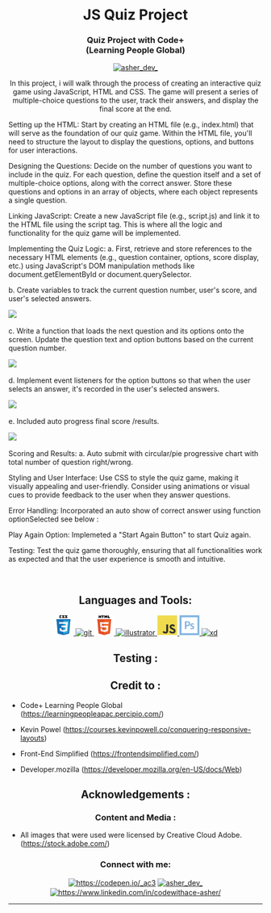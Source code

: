 <h1 align="center">JS Quiz Project</h1>
<h3 align="center"> Quiz Project with Code+<br> (Learning People Global) </h3>

<p align="center"> <a href="https://twitter.com/asher_dev_" target="blank"><img src="https://img.shields.io/twitter/follow/asher_dev_?logo=twitter&style=for-the-badge" alt="asher_dev_" /></a> </p>

<p align="center">In this project, i will walk through the process of creating an interactive quiz game using JavaScript, HTML and CSS. The game will present a series of multiple-choice questions to the user, track their answers, and display the final score at the end.

Setting up the HTML:
Start by creating an HTML file (e.g., index.html) that will serve as the foundation of our quiz game. Within the HTML file, you'll need to structure the layout to display the questions, options, and buttons for user interactions.

Designing the Questions:
Decide on the number of questions you want to include in the quiz. For each question, define the question itself and a set of multiple-choice options, along with the correct answer. Store these questions and options in an array of objects, where each object represents a single question.

Linking JavaScript:
Create a new JavaScript file (e.g., script.js) and link it to the HTML file using the script tag. This is where all the logic and functionality for the quiz game will be implemented.

Implementing the Quiz Logic:
a. First, retrieve and store references to the necessary HTML elements (e.g., question container, options, score display, etc.) using JavaScript's DOM manipulation methods like document.getElementById or document.querySelector.

b. Create variables to track the current question number, user's score, and user's selected answers.

<img src="screenshot.png">

c. Write a function that loads the next question and its options onto the screen. Update the question text and option buttons based on the current question number.

<img src="screenshot.png">

d. Implement event listeners for the option buttons so that when the user selects an answer, it's recorded in the user's selected answers.

<img src="screenshot.png">

e. Included auto progress final score /results.


<img src="screenshot.png">

Scoring and Results:
a. Auto submit with circular/pie progressive chart with total number of question right/wrong.


Styling and User Interface:
Use CSS to style the quiz game, making it visually appealing and user-friendly. Consider using animations or visual cues to provide feedback to the user when they answer questions.

Error Handling:
Incorporated an auto show of correct answer using function optionSelected see below :



Play Again Option:
Implemeted a "Start Again Button" to start Quiz again.

Testing:
Test the quiz game thoroughly, ensuring that all functionalities work as expected and that the user experience is smooth and intuitive.<p><br>
	
<h2 align="center">Languages and Tools:</h2>
<p align="center"> <a href="https://www.w3schools.com/css/" target="_blank" rel="noreferrer"> <img src="https://raw.githubusercontent.com/devicons/devicon/master/icons/css3/css3-original-wordmark.svg" alt="css3" width="40" height="40"/> </a></a> <a href="https://git-scm.com/" target="_blank" rel="noreferrer"> <img src="https://www.vectorlogo.zone/logos/git-scm/git-scm-icon.svg" alt="git" width="40" height="40"/> </a> <a href="https://www.w3.org/html/" target="_blank" rel="noreferrer"> <img src="https://raw.githubusercontent.com/devicons/devicon/master/icons/html5/html5-original-wordmark.svg" alt="html5" width="40" height="40"/> </a> <a href="https://www.adobe.com/in/products/illustrator.html" target="_blank" rel="noreferrer"> <img src="https://www.vectorlogo.zone/logos/adobe_illustrator/adobe_illustrator-icon.svg" alt="illustrator" width="40" height="40"/> </a> <a href="https://developer.mozilla.org/en-US/docs/Web/JavaScript" target="_blank" rel="noreferrer"> <img src="https://raw.githubusercontent.com/devicons/devicon/master/icons/javascript/javascript-original.svg" alt="javascript" width="40" height="40"/> </a> <a href="https://www.photoshop.com/en" target="_blank" rel="noreferrer"> <img src="https://raw.githubusercontent.com/devicons/devicon/master/icons/photoshop/photoshop-line.svg" alt="photoshop" width="40" height="40"/> </a> <a href="https://www.adobe.com/products/xd.html" target="_blank" rel="noreferrer"> <img src="https://cdn.worldvectorlogo.com/logos/adobe-xd.svg" alt="xd" width="40" height="40"/> </a> </p>
<h2 align="center">Testing :</h2>


<h2 align="center">Credit to :</h2>
<p align="center">
	
 - Code+ Learning People Global (https://learningpeopleapac.percipio.com/)
 
 - Kevin Powel (https://courses.kevinpowell.co/conquering-responsive-layouts)
 
 - Front-End Simplified (https://frontendsimplified.com/)
 
 - Developer.mozilla (https://developer.mozilla.org/en-US/docs/Web)
 
</p> 
<h2 align="center">Acknowledgements :</h2>
<h3 align="center">Content and Media :</h3>
<p align="center">
	
- All images that were used were licensed by Creative Cloud Adobe.(https://stock.adobe.com/)

<h3 align="center">Connect with me:</h3>
<p align="center">
<a href="https://codepen.io/_AC3" target="blank"><img align="center" src="https://raw.githubusercontent.com/rahuldkjain/github-profile-readme-generator/master/src/images/icons/Social/codepen.svg" alt="https://codepen.io/_ac3" height="30" width="40" /></a>
<a href="https://twitter.com/asher_dev_" target="blank"><img align="center" src="https://raw.githubusercontent.com/rahuldkjain/github-profile-readme-generator/master/src/images/icons/Social/twitter.svg" alt="asher_dev_" height="30" width="40" /></a>
<a href="https://www.linkedin.com/in/codewithace-asher/" target="blank"><img align="center" src="https://raw.githubusercontent.com/rahuldkjain/github-profile-readme-generator/master/src/images/icons/Social/linked-in-alt.svg" alt="https://www.linkedin.com/in/codewithace-asher/" height="30" width="40" /></a>
</p>

---
